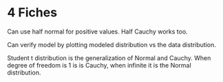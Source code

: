 # 4 Fiches

Can use half normal for positive values.
Half Cauchy works too.

Can verify model by plotting modeled distribution vs the data distribution.

Student t distribution is the generalization of Normal and Cauchy.
When degree of freedom is 1 is is Cauchy,
when infinite it is the Normal distribution.


